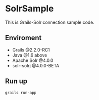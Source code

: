 # SolrSample
This is Grails-Solr connection sample code.


## Enviroment
* Grails @2.2.0-RC1
* Java @1.6 above
* Apache Solr @4.0.0
* solr-solrj @4.0.0-BETA


## Run up

    grails run-app